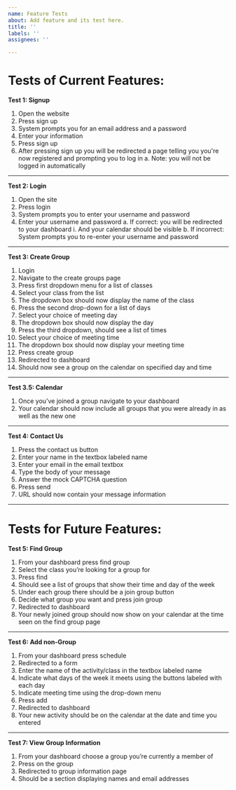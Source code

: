 ```yaml
---
name: Feature Tests
about: Add feature and its test here.
title: ''
labels: ''
assignees: ''

---
```


# Tests of Current Features:

**Test 1: Signup**
1. Open the website
2. Press sign up
3. System prompts you for an email address and a password
4. Enter your information
5. Press sign up
6. After pressing sign up you will be redirected a page telling you you're now registered and prompting you to log in
a. Note: you will not be logged in automatically
---
**Test 2: Login**
1. Open the site
2. Press login
3. System prompts you to enter your username and password
4. Enter your username and password
a. If correct: you will be redirected to your dashboard
i. And your calendar should be visible
b. If incorrect: System prompts you to re-enter your username and password
---
**Test 3: Create Group**
1. Login
2. Navigate to the create groups page
3. Press first dropdown menu for a list of classes
4. Select your class from the list
5. The dropdown box should now display the name of the class
6. Press the second drop-down for a list of days
7. Select your choice of meeting day
8. The dropdown box should now display the day
9. Press the third dropdown, should see a list of times
10. Select your choice of meeting time
11. The dropdown box should now display your meeting time
12. Press create group
13. Redirected to dashboard
14. Should now see a group on the calendar on specified day and time
---
**Test 3.5: Calendar**
1. Once you’ve joined a group navigate to your dashboard
2. Your calendar should now include all groups that you were already in as well as the new one
---
**Test 4: Contact Us**
1. Press the contact us button
2. Enter your name in the textbox labeled name
3. Enter your email in the email textbox
4. Type the body of your message
5. Answer the mock CAPTCHA question
6. Press send
7. URL should now contain your message information
---
# Tests for Future Features:

**Test 5: Find Group**
1. From your dashboard press find group
2. Select the class you’re looking for a group for
3. Press find
4. Should see a list of groups that show their time and day of the week
5. Under each group there should be a join group button
6. Decide what group you want and press join group
7. Redirected to dashboard
8. Your newly joined group should now show on your calendar at the time seen on the find group page
---
**Test 6: Add non-Group**
1. From your dashboard press schedule
2. Redirected to a form
3. Enter the name of the activity/class in the textbox labeled name
4. Indicate what days of the week it meets using the buttons labeled with each day
5. Indicate meeting time using the drop-down menu
6. Press add
7. Redirected to dashboard
8. Your new activity should be on the calendar at the date and time you entered
---
**Test 7: View Group Information**
1. From your dashboard choose a group you’re currently a member of
2. Press on the group
3. Redirected to group information page
4. Should be a section displaying names and email addresses
